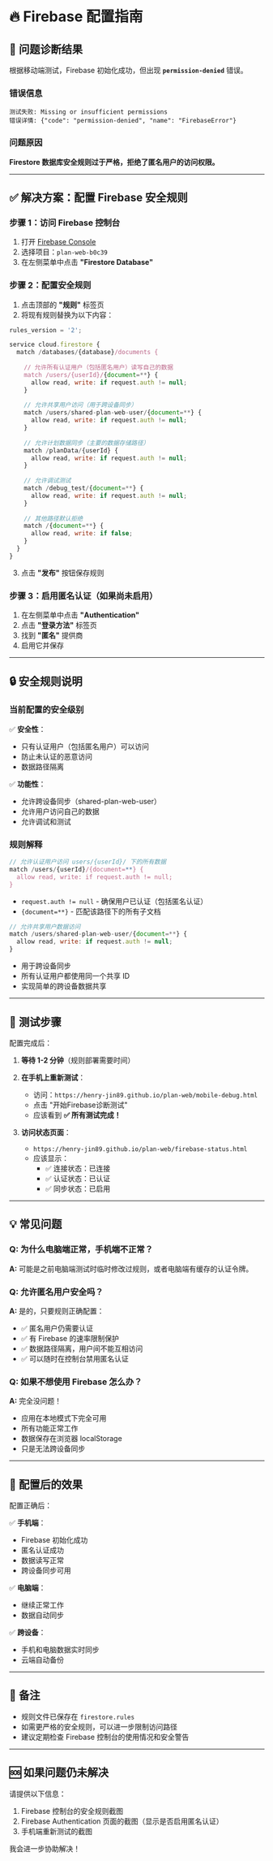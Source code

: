 # 🔥 Firebase 配置指南

## 🐛 问题诊断结果

根据移动端测试，Firebase 初始化成功，但出现 **`permission-denied`** 错误。

### 错误信息
```
测试失败: Missing or insufficient permissions
错误详情: {"code": "permission-denied", "name": "FirebaseError"}
```

### 问题原因
**Firestore 数据库安全规则过于严格，拒绝了匿名用户的访问权限。**

---

## ✅ 解决方案：配置 Firebase 安全规则

### 步骤 1：访问 Firebase 控制台

1. 打开 [Firebase Console](https://console.firebase.google.com/)
2. 选择项目：`plan-web-b0c39`
3. 在左侧菜单中点击 **"Firestore Database"**

### 步骤 2：配置安全规则

1. 点击顶部的 **"规则"** 标签页
2. 将现有规则替换为以下内容：

```javascript
rules_version = '2';

service cloud.firestore {
  match /databases/{database}/documents {
    
    // 允许所有认证用户（包括匿名用户）读写自己的数据
    match /users/{userId}/{document=**} {
      allow read, write: if request.auth != null;
    }
    
    // 允许共享用户访问（用于跨设备同步）
    match /users/shared-plan-web-user/{document=**} {
      allow read, write: if request.auth != null;
    }
    
    // 允许计划数据同步（主要的数据存储路径）
    match /planData/{userId} {
      allow read, write: if request.auth != null;
    }
    
    // 允许调试测试
    match /debug_test/{document=**} {
      allow read, write: if request.auth != null;
    }
    
    // 其他路径默认拒绝
    match /{document=**} {
      allow read, write: if false;
    }
  }
}
```

3. 点击 **"发布"** 按钮保存规则

### 步骤 3：启用匿名认证（如果尚未启用）

1. 在左侧菜单中点击 **"Authentication"**
2. 点击 **"登录方法"** 标签页
3. 找到 **"匿名"** 提供商
4. 启用它并保存

---

## 🔒 安全规则说明

### 当前配置的安全级别

✅ **安全性**：
- 只有认证用户（包括匿名用户）可以访问
- 防止未认证的恶意访问
- 数据路径隔离

✅ **功能性**：
- 允许跨设备同步（shared-plan-web-user）
- 允许用户访问自己的数据
- 允许调试和测试

### 规则解释

```javascript
// 允许认证用户访问 users/{userId}/ 下的所有数据
match /users/{userId}/{document=**} {
  allow read, write: if request.auth != null;
}
```
- `request.auth != null` - 确保用户已认证（包括匿名认证）
- `{document=**}` - 匹配该路径下的所有子文档

```javascript
// 允许共享用户数据访问
match /users/shared-plan-web-user/{document=**} {
  allow read, write: if request.auth != null;
}
```
- 用于跨设备同步
- 所有认证用户都使用同一个共享 ID
- 实现简单的跨设备数据共享

---

## 🧪 测试步骤

配置完成后：

1. **等待 1-2 分钟**（规则部署需要时间）

2. **在手机上重新测试**：
   - 访问：`https://henry-jin89.github.io/plan-web/mobile-debug.html`
   - 点击 "开始Firebase诊断测试"
   - 应该看到 **✅ 所有测试完成！**

3. **访问状态页面**：
   - `https://henry-jin89.github.io/plan-web/firebase-status.html`
   - 应该显示：
     - ✅ 连接状态：已连接
     - ✅ 认证状态：已认证
     - ✅ 同步状态：已启用

---

## 💡 常见问题

### Q: 为什么电脑端正常，手机端不正常？
**A:** 可能是之前电脑端测试时临时修改过规则，或者电脑端有缓存的认证令牌。

### Q: 允许匿名用户安全吗？
**A:** 是的，只要规则正确配置：
- ✅ 匿名用户仍需要认证
- ✅ 有 Firebase 的速率限制保护
- ✅ 数据路径隔离，用户间不能互相访问
- ✅ 可以随时在控制台禁用匿名认证

### Q: 如果不想使用 Firebase 怎么办？
**A:** 完全没问题！
- 应用在本地模式下完全可用
- 所有功能正常工作
- 数据保存在浏览器 localStorage
- 只是无法跨设备同步

---

## 🚀 配置后的效果

配置正确后：

✅ **手机端**：
- Firebase 初始化成功
- 匿名认证成功
- 数据读写正常
- 跨设备同步可用

✅ **电脑端**：
- 继续正常工作
- 数据自动同步

✅ **跨设备**：
- 手机和电脑数据实时同步
- 云端自动备份

---

## 📝 备注

- 规则文件已保存在 `firestore.rules`
- 如需更严格的安全规则，可以进一步限制访问路径
- 建议定期检查 Firebase 控制台的使用情况和安全警告

---

## 🆘 如果问题仍未解决

请提供以下信息：

1. Firebase 控制台的安全规则截图
2. Firebase Authentication 页面的截图（显示是否启用匿名认证）
3. 手机端重新测试的截图

我会进一步协助解决！


